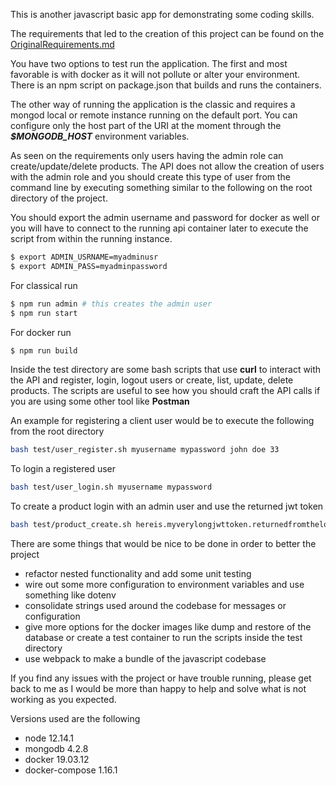 This is another javascript basic app for demonstrating some coding skills.

The requirements that led to the creation of this project can be found on the [OriginalRequirements.md](OriginalRequirements.md)

You have two options to test run the application. The first and most favorable is with docker as it will not pollute or alter your environment. There is an npm script on package.json that builds and runs the containers.


The other way of running the application is the classic and requires a mongod local or remote instance running on the default port. You can configure only the host part of the URI at the moment through the ***$MONGODB_HOST*** environment variables.

As seen on the requirements only users having the admin role can create/update/delete products. The API does not allow the creation of users with the admin role and you should create this type of user from the command line by executing something similar to the following on the root directory of the project.

You should export the admin username and password for docker as well or you will have to connect to the running api container later to execute the script from within the running instance.

```bash
$ export ADMIN_USRNAME=myadminusr
$ export ADMIN_PASS=myadminpassword
```
For classical run
```bash
$ npm run admin # this creates the admin user
$ npm run start
```
For docker run
```bash
$ npm run build
```

Inside the test directory are some bash scripts that use **curl** to interact with the API and register, login, logout users or create, list, update, delete products. The scripts are useful to see how you should craft the API calls if you are using some other tool like **Postman**

An example for registering a client user would be to execute the following from the root directory

```bash
bash test/user_register.sh myusername mypassword john doe 33
```

To login a registered user

```bash
bash test/user_login.sh myusername mypassword
```

To create a product login with an admin user and use the returned jwt token

```bash
bash test/product_create.sh hereis.myverylongjwttoken.returnedfromthelogincall ball 12 red\ bounce\ and\ glow\ ball
```

There are some things that would be nice to be done in order to better the project
- refactor nested functionality and add some unit testing
- wire out some more configuration to environment variables and use something like dotenv
- consolidate strings used around the codebase for messages or configuration
- give more options for the docker images like dump and restore of the database or create a test container to run the scripts inside the test directory
- use webpack to make a bundle of the javascript codebase

If you find any issues with the project or have trouble running, please get back to me as I would be more than happy to help and solve what is not working as you expected.

Versions used are the following
- node 12.14.1
- mongodb 4.2.8
- docker 19.03.12
- docker-compose 1.16.1
